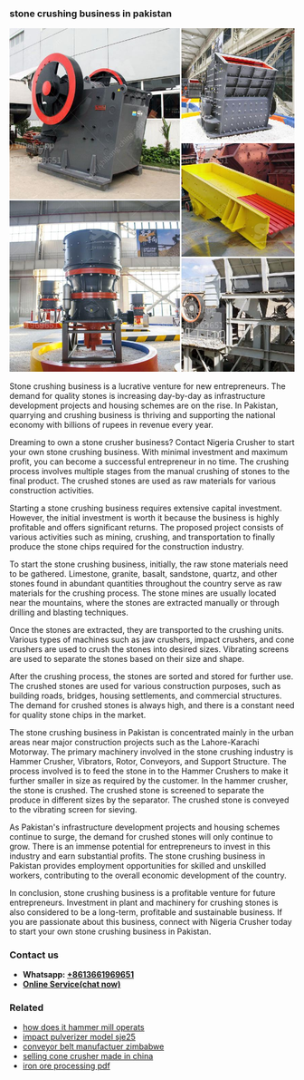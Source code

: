 <h3>stone crushing business in pakistan</h3><img src='1708323075.jpg' alt=''><p>Stone crushing business is a lucrative venture for new entrepreneurs. The demand for quality stones is increasing day-by-day as infrastructure development projects and housing schemes are on the rise. In Pakistan, quarrying and crushing business is thriving and supporting the national economy with billions of rupees in revenue every year.</p><p>Dreaming to own a stone crusher business? Contact Nigeria Crusher to start your own stone crushing business. With minimal investment and maximum profit, you can become a successful entrepreneur in no time. The crushing process involves multiple stages from the manual crushing of stones to the final product. The crushed stones are used as raw materials for various construction activities.</p><p>Starting a stone crushing business requires extensive capital investment. However, the initial investment is worth it because the business is highly profitable and offers significant returns. The proposed project consists of various activities such as mining, crushing, and transportation to finally produce the stone chips required for the construction industry.</p><p>To start the stone crushing business, initially, the raw stone materials need to be gathered. Limestone, granite, basalt, sandstone, quartz, and other stones found in abundant quantities throughout the country serve as raw materials for the crushing process. The stone mines are usually located near the mountains, where the stones are extracted manually or through drilling and blasting techniques.</p><p>Once the stones are extracted, they are transported to the crushing units. Various types of machines such as jaw crushers, impact crushers, and cone crushers are used to crush the stones into desired sizes. Vibrating screens are used to separate the stones based on their size and shape.</p><p>After the crushing process, the stones are sorted and stored for further use. The crushed stones are used for various construction purposes, such as building roads, bridges, housing settlements, and commercial structures. The demand for crushed stones is always high, and there is a constant need for quality stone chips in the market.</p><p>The stone crushing business in Pakistan is concentrated mainly in the urban areas near major construction projects such as the Lahore-Karachi Motorway. The primary machinery involved in the stone crushing industry is Hammer Crusher, Vibrators, Rotor, Conveyors, and Support Structure. The process involved is to feed the stone in to the Hammer Crushers to make it further smaller in size as required by the customer. In the hammer crusher, the stone is crushed. The crushed stone is screened to separate the produce in different sizes by the separator. The crushed stone is conveyed to the vibrating screen for sieving.</p><p>As Pakistan's infrastructure development projects and housing schemes continue to surge, the demand for crushed stones will only continue to grow. There is an immense potential for entrepreneurs to invest in this industry and earn substantial profits. The stone crushing business in Pakistan provides employment opportunities for skilled and unskilled workers, contributing to the overall economic development of the country.</p><p>In conclusion, stone crushing business is a profitable venture for future entrepreneurs. Investment in plant and machinery for crushing stones is also considered to be a long-term, profitable and sustainable business. If you are passionate about this business, connect with Nigeria Crusher today to start your own stone crushing business in Pakistan.</p><h3>Contact us</h3><ul><li><strong>Whatsapp:&nbsp;<a href="https://wa.me/8613661969651">+8613661969651</a></strong></li><li><a href="https://swt.shibang-china.com/?git&amp;zhl&amp;stone crushing business in pakistan"><strong>Online Service(chat now)</strong></a></li></ul><h3>Related</h3><ul><li><a href='how does it hammer mill operats.md'>how does it hammer mill operats</a></li><li><a href='impact pulverizer model sje25.md'>impact pulverizer model sje25</a></li><li><a href='conveyor belt manufactuer zimbabwe.md'>conveyor belt manufactuer zimbabwe</a></li><li><a href='selling cone crusher made in china.md'>selling cone crusher made in china</a></li><li><a href='iron ore processing pdf.md'>iron ore processing pdf</a></li></ul>